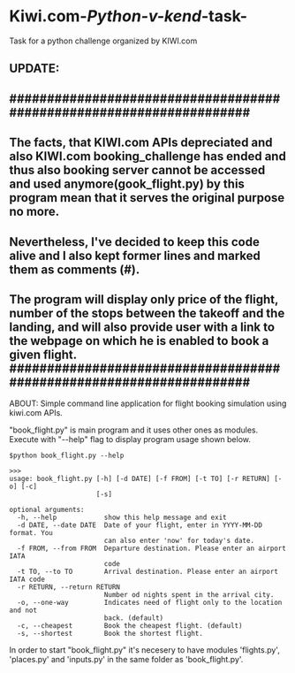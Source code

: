 # Kiwi.com-_Python-v-kend_-task-
Task for a python challenge organized by KIWI.com

UPDATE:
--------
####################################################################
-------------------------------------------------------------------------------------------------------------------------------
The facts, that KIWI.com APIs depreciated and also KIWI.com booking_challenge has ended and thus also booking server cannot be accessed and used anymore(gook_flight.py) by this program mean that it serves the original purpose no more.
-------------------------------------------------------------------------------------------------------------------------------
Nevertheless, I've decided to keep this code alive and I also kept former lines and marked them as comments (#).
-----------------------------------------------------------------------------------------------------------------------------
The program will display only price of the flight, number of the stops between the takeoff and the landing, and will also provide user with a link to the webpage on which he is enabled to book a given flight.
####################################################################
-------------------------------------------------------------------------------------------------------------------------------

ABOUT:
Simple command line application for flight booking simulation using kiwi.com APIs.

"book_flight.py" is main program and it uses other ones as modules.
Execute with "--help" flag to display program usage shown below.
```
$python book_flight.py --help
```

```
>>>
usage: book_flight.py [-h] [-d DATE] [-f FROM] [-t TO] [-r RETURN] [-o] [-c]
                      [-s]

optional arguments:
  -h, --help            show this help message and exit
  -d DATE, --date DATE  Date of your flight, enter in YYYY-MM-DD format. You
                        can also enter 'now' for today's date.
  -f FROM, --from FROM  Departure destination. Please enter an airport IATA
                        code
  -t TO, --to TO        Arrival destination. Please enter an airport IATA code
  -r RETURN, --return RETURN
                        Number od nights spent in the arrival city.
  -o, --one-way         Indicates need of flight only to the location and not
                        back. (default)
  -c, --cheapest        Book the cheapest flight. (default)
  -s, --shortest        Book the shortest flight.
```

In order to start   "book_flight.py"   it's necesery to have modules  'flights.py',  'places.py'   and   'inputs.py'    in the same folder as 'book_flight.py'.
